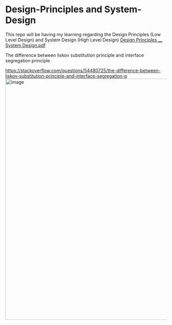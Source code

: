 # Design-Principles and System-Design
This repo will be having my learning regarding the Design Principles (Low Level Design) and System Design (High Level Design)
[Design Principles __  System Design.pdf](https://github.com/kpsingh/Design-Principles-System-Design/files/9127084/Design.Principles.__.System.Design.pdf)

The difference between liskov substitution principle and interface segregation principle

https://stackoverflow.com/questions/54480725/the-difference-between-liskov-substitution-principle-and-interface-segregation-p
<img width="755" alt="image" src="https://user-images.githubusercontent.com/13162659/179392148-c3ec10de-cb86-49c9-9962-8823ae777e3a.png">
